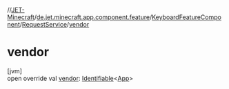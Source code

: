 //[JET-Minecraft](../../../../index.md)/[de.jet.minecraft.app.component.feature](../../index.md)/[KeyboardFeatureComponent](../index.md)/[RequestService](index.md)/[vendor](vendor.md)

# vendor

[jvm]\
open override val [vendor](vendor.md): [Identifiable](../../../../../JET-Native/-j-e-t--native/de.jet.library.tool.smart.identification/-identifiable/index.md)&lt;[App](../../../de.jet.minecraft.structure.app/-app/index.md)&gt;
